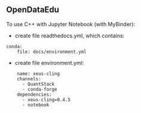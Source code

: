 ## OpenDataEdu

To use C++ with Jupyter Notebook (with MyBinder):
  - create file readthedocs.yml, which contains:
  ```
  conda:
      file: docs/environment.yml
  ```
      
      
  - create file environment.yml:
  ```
      name: xeus-cling
      channels:
        - QuantStack
        - conda-forge
      dependencies:
        - xeus-cling=0.4.5
        - notebook
```
